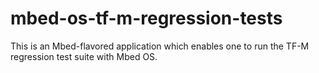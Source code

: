 # mbed-os-tf-m-regression-tests

This is an Mbed-flavored application which enables one to run the TF-M
regression test suite with Mbed OS.
